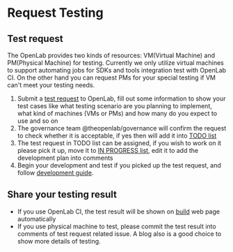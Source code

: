 # Request Testing

## Test request

The OpenLab provides two kinds of resources: VM\(Virtual Machine\) and PM\(Physical Machine\) for testing. Currently we only utilize virtual machines to support automating jobs for SDKs and tools integration test with OpenLab CI. On the other hand you can request PMs for your special testing if VM can't meet your testing needs.

1. Submit a [test request](https://github.com/theopenlab/openlab/issues/new?template=test-request.md&labels=integration%20case) to OpenLab, fill out some information to show your test cases like what testing scenario are you planning to implement, what kind of machines \(VMs or PMs\) and how many do you expect to use and so on 
2. The governance team @theopenlab/governance will confirm the request to check whether it is acceptable, if yes then will add it into [TODO list](https://github.com/orgs/theopenlab/projects/1#column-1860008)
3. The test request in TODO list can be assigned, if you wish to work on it please pick it up, move it to [IN PROGRESS list](https://github.com/orgs/theopenlab/projects/1#column-1860011), edit it to add the development plan into comments
4. Begin your development and test if you picked up the test request, and follow [development guide](development-guide.md).

## Share your testing result

* If you use OpenLab CI, the test result will be shown on [build](http://status.openlabtesting.org/builds]) web page automatically
* If you use physical machine to test, please commit the test result into comments of test request related issue. A blog also is a good choice to show more details of testing.

